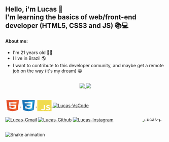 ## Hello, i'm Lucas 🤩 <br> I'm learning the basics of web/front-end developer (HTML5, CSS3 and JS) 📚💻
#### About me:
* I'm 21 years old 👴🏻
* I live in Brazil 🌎
* I want to contribute to this developer comunity, and maybe get a remote job on the way (it's my dream) 😁

<div align="center">
<br>
  <a href="https://github.com/LucasStorm">
  <img height="149em" src="https://github-readme-stats.vercel.app/api?username=LucasStorm&show_icons=true&theme=algolia&include_all_commits=true&count_private=true"/>
  <img height="149em" src="https://github-readme-stats.vercel.app/api/top-langs/?username=LucasStorm&layout=compact&langs_count=7&theme=algolia"/>
</div>

<br>

<div style="display: inline_block"><br>
  <img align="center" alt="Lucas-HTML" height="36" width="46" src="https://raw.githubusercontent.com/devicons/devicon/master/icons/html5/html5-original.svg">
  <img align="center" alt="Lucas-CSS" height="36" width="46" src="https://raw.githubusercontent.com/devicons/devicon/master/icons/css3/css3-original.svg">
  <img align="center" alt="Lucas-Js" height="36" width="46" src="https://raw.githubusercontent.com/devicons/devicon/master/icons/javascript/javascript-plain.svg">
  <img align="center" alt="Lucas-VsCode" height="45" width="50" src="https://img.icons8.com/fluency/344/visual-studio-code-2019.png">
  <br>
  <br>
  <a href = "mailto:lucasmaciel.emailprofissional@gmail.com" target="_blank"><img align="center" alt="Lucas-Gmail" src="https://img.shields.io/badge/Gmail-D14836?style=for-the-badge&logo=gmail&logoColor=white"></a>
  <a href = "https://github.com/LucasStorm" target="_blank"><img align="center" alt="Lucas-Github" src="https://img.shields.io/badge/GitHub-100000?style=for-the-badge&logo=github&logoColor=white"></a>
  <a href="https://instagram.com/lucas.maciel_z" target="_blank"><img align="center" alt="Lucas-Instagram" src="https://img.shields.io/badge/-Instagram-%23E4405F?style=for-the-badge&logo=instagram&logoColor=white" target="_blank"></a> 
   <img align="right" alt="Lucas-pic" height="150" style="border-radius:50px;" src="https://media.discordapp.net/attachments/825135849750134818/1023346342879313980/88f06495-cf05-4f48-9a88-78aded929fde-removebg-preview.png?width=473&height=473">
 </div>

##

![Snake animation](https://github.com/LucasStorm/LucasStorm/blob/output/github-contribution-grid-snake.svg)
